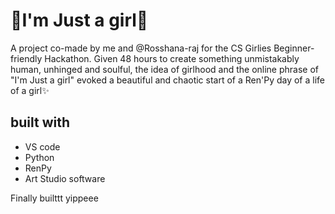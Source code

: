 # 🎀I'm Just a girl🎀
A project co-made by me and @Rosshana-raj for the CS Girlies Beginner-friendly Hackathon. Given 48 hours to create something unmistakably human, unhinged and soulful, the idea of girlhood and the online phrase of "I'm Just a girl" evoked a beautiful and chaotic start of a Ren'Py day of a life of a girl✨

## built with
- VS code
- Python
- RenPy
- Art Studio software
  
Finally builttt yippeee
